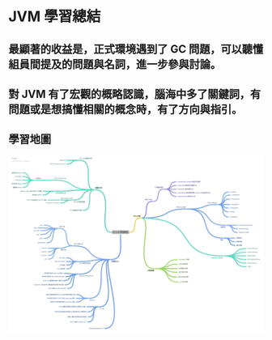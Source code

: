 # JVM 學習總結

## 最顯著的收益是，正式環境遇到了 GC 問題，可以聽懂組員間提及的問題與名詞，進一步參與討論。

## 對 JVM 有了宏觀的概略認識，腦海中多了關鍵詞，有問題或是想搞懂相關的概念時，有了方向與指引。

## 學習地圖

![學習地圖](./image/01-JVM_.png)
